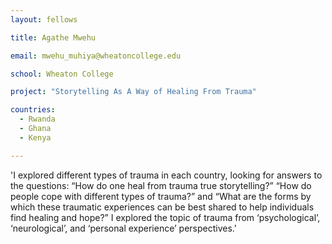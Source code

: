 ```yaml
---
layout: fellows

title: Agathe Mwehu

email: mwehu_muhiya@wheatoncollege.edu

school: Wheaton College

project: "Storytelling As A Way of Healing From Trauma"

countries:
  - Rwanda
  - Ghana
  - Kenya

---
```


'I explored different types of trauma in each country, looking for answers to the questions: “How do one heal from trauma true storytelling?” “How do people cope with different types of trauma?” and “What are the forms by which these traumatic experiences can be best shared to help individuals find healing and hope?” I explored the topic of trauma from ‘psychological’, ‘neurological’, and ‘personal experience’ perspectives.'